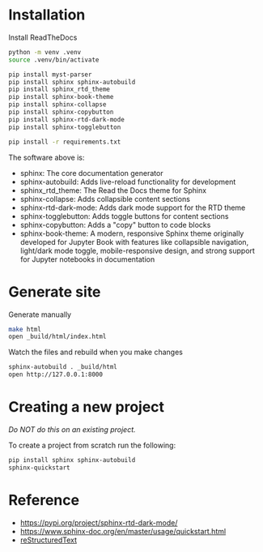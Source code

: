 # Installation

Install ReadTheDocs
```bash
python -m venv .venv
source .venv/bin/activate

pip install myst-parser
pip install sphinx sphinx-autobuild
pip install sphinx_rtd_theme
pip install sphinx-book-theme
pip install sphinx-collapse
pip install sphinx-copybutton
pip install sphinx-rtd-dark-mode
pip install sphinx-togglebutton

pip install -r requirements.txt
```

The software above is:
- sphinx: The core documentation generator
- sphinx-autobuild: Adds live-reload functionality for development
- sphinx_rtd_theme: The Read the Docs theme for Sphinx
- sphinx-collapse: Adds collapsible content sections
- sphinx-rtd-dark-mode: Adds dark mode support for the RTD theme
- sphinx-togglebutton: Adds toggle buttons for content sections
- sphinx-copybutton: Adds a "copy" button to code blocks 
- sphinx-book-theme: A modern, responsive Sphinx theme originally developed for Jupyter Book with features like collapsible navigation, light/dark mode toggle, mobile-responsive design, and strong support for Jupyter notebooks in documentation

# Generate site

Generate manually
```bash
make html
open _build/html/index.html
```

Watch the files and rebuild when you make changes
```bash
sphinx-autobuild . _build/html
open http://127.0.0.1:8000
```

# Creating a new project

*Do NOT do this on an existing project.*

To create a project from scratch run the following:
```bash
pip install sphinx sphinx-autobuild
sphinx-quickstart
```

# Reference
- https://pypi.org/project/sphinx-rtd-dark-mode/
- https://www.sphinx-doc.org/en/master/usage/quickstart.html
- [reStructuredText](https://www.sphinx-doc.org/en/master/usage/restructuredtext/basics.html)
